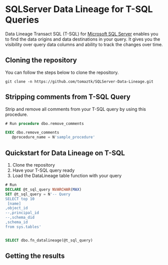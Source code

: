 # SQLServer Data  Lineage for T-SQL Queries

Data Lineage Transact SQL (T-SQL) for [Microsoft SQL Server](https://www.microsoft.com/en-us/sql-server) enables you to find the data origins and data destinations in your query. It gives you the visibility over query data columns and ability to track the changes over time.

## Cloning the repository
You can follow the steps below to clone the repository.
```
git clone -n https://github.com/tomaztk/SQLServer-Data-Lineage.git
```

## Stripping comments from T-SQL Query

Strip and remove all comments from your T-SQL query by using this procedure.


``` sql
# Run procedure dbo.remove_comments

EXEC dbo.remove_comments
   @procedure_name = N'sample_procedure'

```


## Quickstart for Data Lineage on T-SQL

1.  Clone the repository
2.  Have your T-SQL query ready
3.  Load the DataLineage table function with your query


``` sql
# Run
DECLARE @t_sql_query NVARCHAR(MAX)
SET @t_sql_query = N'-- Query
SELECT top 10 
 [name]
,object_id
--,principal_id
--,schema_did
,schema_id
from sys.tables'


SELECT dbo.fn_datalineage(@t_sql_query)
```


## Getting the results

